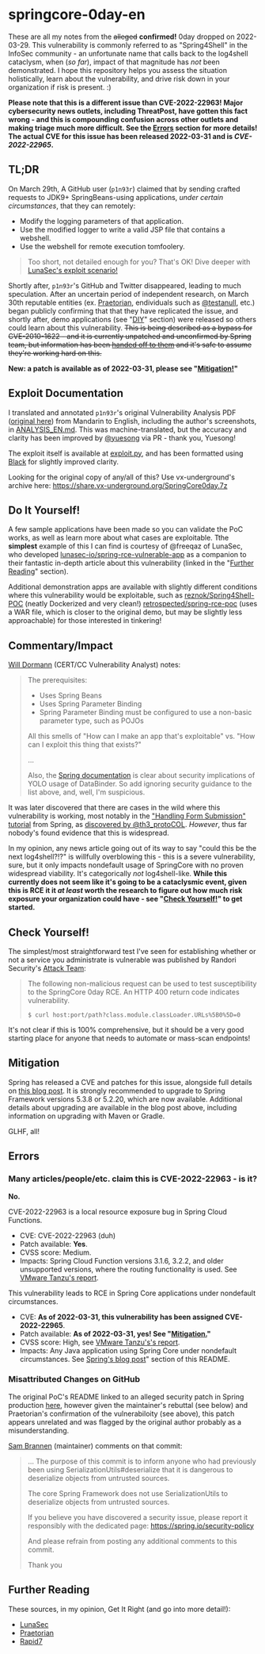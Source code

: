 # springcore-0day-en

These are all my notes from the ~~alleged~~ **confirmed!** 0day dropped on 2022-03-29. This vulnerability is commonly referred to as "Spring4Shell" in the InfoSec community - an unfortunate name that calls back to the log4shell cataclysm, when (*so far*), impact of that magnitude has *not* been demonstrated. I hope this repository helps you assess the situation holistically, learn about the vulnerability, and drive risk down in your organization if risk is present. :)

**Please note that this is a different issue than CVE-2022-22963! Major cybersecurity news outlets, including ThreatPost, have gotten this fact wrong - and this is compounding confusion across other outlets and making triage much more difficult. See the [Errors](https://github.com/tweedge/springcore-0day-en#errors) section for more details! The actual CVE for this issue has been released 2022-03-31 and is *CVE-2022-22965*.**

## TL;DR

On March 29th, A GitHub user (`p1n93r`) claimed that by sending crafted requests to JDK9+ SpringBeans-using applications, *under certain circumstances*, that they can remotely:

* Modify the logging parameters of that application.
* Use the modified logger to write a valid JSP file that contains a webshell.
* Use the webshell for remote execution tomfoolery.

> Too short, not detailed enough for you? That's OK! Dive deeper with [LunaSec's exploit scenario!](https://www.lunasec.io/docs/blog/spring-rce-vulnerabilities/#exploit-scenario-overview)

Shortly after, `p1n93r`'s GitHub and Twitter disappeared, leading to much speculation. After an uncertain period of independent research, on March 30th reputable entities (ex. [Praetorian](https://www.praetorian.com/blog/spring-core-jdk9-rce/), endividuals such as [@testanull](https://twitter.com/testanull/status/1509185015187345411), etc.) began publicly confirming that that they have replicated the issue, and shortly after, demo applications (see "[DIY](https://github.com/tweedge/springcore-0day-en#do-it-yourself)" section) were released so others could learn about this vulnerability. ~~This is being described as a bypass for CVE-2010-1622 - and it is currently unpatched and unconfirmed by Spring team, but information has been [handed off to them](https://twitter.com/rfordonsecurity/status/1509285351398985738) and it's safe to assume they're working hard on this.~~

**New: a patch is available as of 2022-03-31, please see "[Mitigation!](https://github.com/tweedge/springcore-0day-en/blob/main/README.md#mitigation)"**

## Exploit Documentation

I translated and annotated `p1n93r`'s original Vulnerability Analysis PDF ([original here](https://github.com/tweedge/springcore-0day-en/blob/main/%E6%BC%8F%E6%B4%9E%E5%88%86%E6%9E%90%20(Vulnerability%20Analysis).pdf)) from Mandarin to English, including the author's screenshots, in [ANALYSIS_EN.md](https://github.com/tweedge/springcore-0day-en/blob/main/ANALYSIS_EN.md). This was machine-translated, but the accuracy and clarity has been improved by [@yuesong](https://github.com/yuesong) via PR - thank you, Yuesong!

The exploit itself is available at [exploit.py](https://github.com/tweedge/springcore-0day-en/blob/main/exploit.py), and has been formatted using [Black](https://github.com/psf/black) for slightly improved clarity.

Looking for the original copy of any/all of this? Use vx-underground's archive here: https://share.vx-underground.org/SpringCore0day.7z

## Do It Yourself!

A few sample applications have been made so you can validate the PoC works, as well as learn more about what cases are exploitable. Tthe **simplest** example of this I can find is courtesy of @freeqaz of LunaSec, who developed [lunasec-io/spring-rce-vulnerable-app](https://github.com/lunasec-io/spring-rce-vulnerable-app/blob/main/src/main/java/fr/christophetd/log4shell/vulnerableapp/MainController.java) as a companion to their fantastic in-depth article about this vulnerability (linked in the "[Further Reading](https://github.com/tweedge/springcore-0day-en#further-reading)" section).

Additional demonstration apps are available with slightly different conditions where this vulnerability would be exploitable, such as [reznok/Spring4Shell-POC](https://github.com/reznok/Spring4Shell-POC) (neatly Dockerized and very clean!) [retrospected/spring-rce-poc](https://github.com/Retrospected/spring-rce-poc) (uses a WAR file, which is closer to the original demo, but may be slightly less approachable) for those interested in tinkering!

## Commentary/Impact

[Will Dormann](https://twitter.com/wdormann/status/1509280535071309827) (CERT/CC Vulnerability Analyst) notes:

> The prerequisites:
> - Uses Spring Beans
> - Uses Spring Parameter Binding
> - Spring Parameter Binding must be configured to use a non-basic parameter type, such as POJOs
> 
> All this smells of "How can I make an app that's exploitable" vs. "How can I exploit this thing that exists?"
> 
> ...
> 
> Also, the [Spring documentation](https://docs.spring.io/spring-framework/docs/current/javadoc-api/org/springframework/validation/DataBinder.html) is clear about security implications of YOLO usage of DataBinder. So add ignoring security guidance to the list above, and, well, I'm suspicious.

It was later discovered that there are cases in the wild where this vulnerability is working, most notably in the ["Handling Form Submission" tutorial](https://spring.io/guides/gs/handling-form-submission/) from Spring, as [discovered by @th3_protoCOL](https://twitter.com/th3_protoCOL/status/1509345839134609408). *However*, thus far nobody's found evidence that this is widespread.

In my opinion, any news article going out of its way to say "could this be the next log4shell?!?" is willfully overblowing this - this is a severe vulnerability, sure, but it only impacts nondefault usage of SpringCore with no proven widespread viability. It's categorically *not* log4shell-like. **While this currently does not seem like it's going to be a cataclysmic event, given this is RCE it it *at least* worth the research to figure out how much risk exposure your organization could have - see "[Check Yourself!](https://github.com/tweedge/springcore-0day-en#check-yourself)" to get started.**

## Check Yourself!

The simplest/most straightforward test I've seen for establishing whether or not a service you administrate is vulnerable was published by Randori Security's [Attack Team](https://twitter.com/RandoriAttack/status/1509298490106593283):

> The following non-malicious request can be used to test susceptibility to the SpringCore 0day RCE. An HTTP 400 return code indicates vulnerability.
> 
> `$ curl host:port/path?class.module.classLoader.URLs%5B0%5D=0`

It's not clear if this is 100% comprehensive, but it should be a very good starting place for anyone that needs to automate or mass-scan endpoints!

## Mitigation

Spring has released a CVE and patches for this issue, alongside full details on [this blog post](https://spring.io/blog/2022/03/31/spring-framework-rce-early-announcement). It is strongly recommended to upgrade to Spring Framework versions 5.3.8 or 5.2.20, which are now available. Additional details about upgrading are available in the blog post above, including information on upgrading with Maven or Gradle.

GLHF, all!

## Errors

### Many articles/people/etc. claim this is CVE-2022-22963 - is it?

**No.**

CVE-2022-22963 is a local resource exposure bug in Spring Cloud Functions.
* CVE: CVE-2022-22963 (duh)
* Patch available: **Yes**.
* CVSS score: Medium.
* Impacts: Spring Cloud Function versions 3.1.6, 3.2.2, and older unsupported versions, where the routing functionality is used. See [VMware Tanzu's report](https://tanzu.vmware.com/security/cve-2022-22963).

This vulnerability leads to RCE in Spring Core applications under nondefault circumstances.
* CVE: **As of 2022-03-31, this vulnerability has been assigned CVE-2022-22965**.
* Patch available: **As of 2022-03-31, yes! See "[Mitigation.](https://github.com/tweedge/springcore-0day-en/blob/main/README.md#mitigation)"**
* CVSS score: High, see [VMware Tanzu's's report](https://tanzu.vmware.com/security/cve-2022-22965).
* Impacts: Any Java application using Spring Core under nondefault circumstances. See [Spring's blog post](https://spring.io/blog/2022/03/31/spring-framework-rce-early-announcement)" section of this README.

### Misattributed Changes on GitHub

The original PoC's README linked to an alleged security patch in Spring production [here](https://github.com/spring-projects/spring-framework/commit/7f7fb58dd0dae86d22268a4b59ac7c72a6c22529), however given the maintainer's rebuttal (see below) and Praetorian's confirmation of the vulnerabiloity (see above), this patch appears unrelated and was flagged by the original author probably as a misunderstanding.

[Sam Brannen](https://github.com/sbrannen) (maintainer) comments on that commit:

> ... The purpose of this commit is to inform anyone who had previously been using SerializationUtils#deserialize that it is dangerous to deserialize objects from untrusted sources.
> 
> The core Spring Framework does not use SerializationUtils to deserialize objects from untrusted sources.
> 
> If you believe you have discovered a security issue, please report it responsibly with the dedicated page: https://spring.io/security-policy
> 
> And please refrain from posting any additional comments to this commit.
> 
> Thank you

## Further Reading

These sources, in my opinion, Get It Right (and go into more detail!):

* [LunaSec](https://www.lunasec.io/docs/blog/spring-rce-vulnerabilities/)
* [Praetorian](https://www.praetorian.com/blog/spring-core-jdk9-rce/)
* [Rapid7](https://www.rapid7.com/blog/post/2022/03/30/spring4shell-zero-day-vulnerability-in-spring-framework/)
